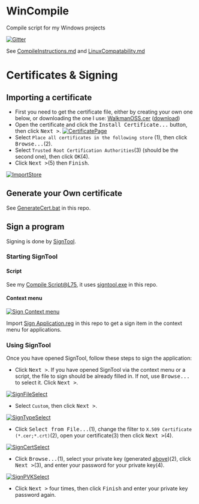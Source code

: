 # WinCompile
Compile script for my Windows projects

[![Gitter](https://badges.gitter.im/Join%20Chat.svg)](https://gitter.im/Walkman100/Walkman?utm_source=badge&utm_medium=badge&utm_campaign=pr-badge&utm_content=badge)

See [CompileInstructions.md](https://github.com/Walkman100/gists/blob/master/CompileInstructions.md) and [LinuxCompatability.md](https://github.com/Walkman100/gists/blob/master/LinuxCompatability.md)

# Certificates & Signing
## Importing a certificate
- First you need to get the certificate file, either by creating your own one below, or downloading the one I use: [WalkmanOSS.cer](https://github.com/Walkman100/WinCompile/blob/master/WalkmanOSS.cer) ([download](https://github.com/Walkman100/WinCompile/raw/master/WalkmanOSS.cer))
- Open the certificate and click the <kbd>Install Certificate...</kbd> button, then click <kbd>Next ></kbd>.
[![CertificatePage][CertificatePage]][CertificatePage]
- Select `Place all certificates in the following store` (1), then click <kbd>Browse...</kbd>(2).
- Select `Trusted Root Certification Authorities`(3) (should be the second one), then click <kbd>OK</kbd>(4).
- Click <kbd>Next ></kbd>(5) then <kbd>Finish</kbd>.

[![ImportStore][ImportStore]][ImportStore]

  [CertificatePage]: http://walkman100.github.io/images/Screenshots/My_Projects/WinCompile/CertificatePage.png
  [ImportStore]: http://walkman100.github.io/images/Screenshots/My_Projects/WinCompile/ImportStore.png

## Generate your Own certificate
See [GenerateCert.bat](https://github.com/Walkman100/WinCompile/blob/master/GenerateCert.bat) in this repo.

## Sign a program
Signing is done by [SignTool](https://msdn.microsoft.com/en-us/library/aa387764.aspx).

### Starting SignTool
#### Script
See my [Compile Script@L75](https://github.com/Walkman100/WinCompile/blob/master/Compile.bat#L96), it uses [signtool.exe](https://github.com/Walkman100/WinCompile/blob/master/signtool.exe) in this repo.

#### Context menu
[![Sign Context menu][SignContext]][SignContext]

  [SignContext]: http://walkman100.github.io/images/Screenshots/My_Projects/WinCompile/SignContext.png

Import [Sign Application.reg](https://github.com/Walkman100/WinCompile/blob/master/Sign%20Application.reg) in this repo to get a sign item in the context menu for applications.

### Using SignTool
Once you have opened SignTool, follow these steps to sign the application:
- Click <kbd>Next ></kbd>. If you have opened SignTool via the context menu or a script, the file to sign should be already filled in. If not, use <kbd>Browse...</kbd> to select it. Click <kbd>Next ></kbd>.

[![SignFileSelect][SignFileSelect]][SignFileSelect]
- Select `Custom`, then click <kbd>Next ></kbd>.

[![SignTypeSelect][SignTypeSelect]][SignTypeSelect]
- Click <kbd>Select from File...</kbd>(1), change the filter to `X.509 Certificate (*.cer;*.crt)`(2), open your certificate(3) then click <kbd>Next ></kbd>(4).

[![SignCertSelect][SignCertSelect]][SignCertSelect]
- Click <kbd>Browse...</kbd>(1), select your private key (generated [above](#generate-your-own-certificate))(2), click <kbd>Next ></kbd>(3), and enter your password for your private key(4).

[![SignPVKSelect][SignPVKSelect]][SignPVKSelect]
- Click <kbd>Next ></kbd> four times, then click <kbd>Finish</kbd> and enter your private key password again.

  [SignFileSelect]: http://walkman100.github.io/images/Screenshots/My_Projects/WinCompile/SignFileSelect.png
  [SignTypeSelect]: http://walkman100.github.io/images/Screenshots/My_Projects/WinCompile/SignTypeSelect.png
  [SignCertSelect]: http://walkman100.github.io/images/Screenshots/My_Projects/WinCompile/SignCertSelect.png
  [SignPVKSelect]: http://walkman100.github.io/images/Screenshots/My_Projects/WinCompile/SignPVKSelect.png
